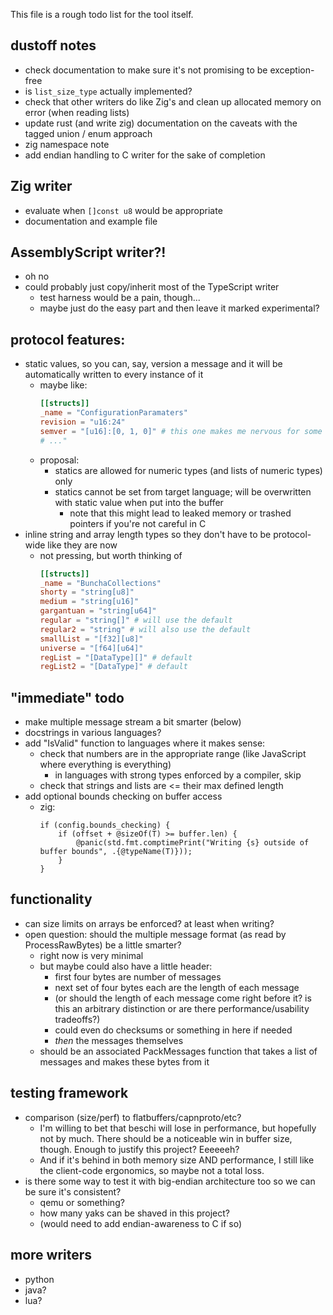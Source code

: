 This file is a rough todo list for the tool itself.

## dustoff notes
- check documentation to make sure it's not promising to be exception-free 
- is `list_size_type` actually implemented?
- check that other writers do like Zig's and clean up allocated memory on error (when reading lists) 
- update rust (and write zig) documentation on the caveats with the tagged union / enum approach
- zig namespace note
- add endian handling to C writer for the sake of completion

## Zig writer 
- evaluate when `[]const u8` would be appropriate
- documentation and example file
  
## AssemblyScript writer?!
- oh no
- could probably just copy/inherit most of the TypeScript writer
  - test harness would be a pain, though...
  - maybe just do the easy part and then leave it marked experimental? 

## protocol features:
- static values, so you can, say, version a message and it will be automatically written to every instance of it
    - maybe like:
        ```toml
        [[structs]]
        _name = "ConfigurationParamaters"
        revision = "u16:24"
        semver = "[u16]:[0, 1, 0]" # this one makes me nervous for some reason
        # ..."
        ```
    - proposal:
        - statics are allowed for numeric types (and lists of numeric types) only
        - statics cannot be set from target language; will be overwritten with static value when put into the buffer
            - note that this might lead to leaked memory or trashed pointers if you're not careful in C
- inline string and array length types so they don't have to be protocol-wide like they are now
    - not pressing, but worth thinking of
        ```toml
        [[structs]]
        _name = "BunchaCollections"
        shorty = "string[u8]"
        medium = "string[u16]"
        gargantuan = "string[u64]"
        regular = "string[]" # will use the default
        regular2 = "string" # will also use the default
        smallList = "[f32][u8]"
        universe = "[f64][u64]"
        regList = "[DataType][]" # default
        regList2 = "[DataType]" # default
        ```

## "immediate" todo
- make multiple message stream a bit smarter (below)
- docstrings in various languages?
- add "IsValid" function to languages where it makes sense:
    - check that numbers are in the appropriate range (like JavaScript where everything is everything)
        - in languages with strong types enforced by a compiler, skip
    - check that strings and lists are <= their max defined length
- add optional bounds checking on buffer access
  - zig: 
    ```zig
    if (config.bounds_checking) {
        if (offset + @sizeOf(T) >= buffer.len) {
            @panic(std.fmt.comptimePrint("Writing {s} outside of buffer bounds", .{@typeName(T)}));
        }
    }
    ```

## functionality
- can size limits on arrays be enforced? at least when writing?
- open question: should the multiple message format (as read by ProcessRawBytes) be a little smarter?
    - right now is very minimal
    - but maybe could also have a little header: 
        - first four bytes are number of messages
        - next set of four bytes each are the length of each message
        - (or should the length of each message come right before it? is this an arbitrary distinction or are there performance/usability tradeoffs?)
        - could even do checksums or something in here if needed
        - *then* the messages themselves
    - should be an associated PackMessages function that takes a list of messages and makes these bytes from it

## testing framework
  - comparison (size/perf) to flatbuffers/capnproto/etc?
      - I'm willing to bet that beschi will lose in performance, but hopefully not by much. There should be a noticeable win in buffer size, though. Enough to justify this project? Eeeeeeh? 
      - And if it's behind in both memory size AND performance, I still like the client-code ergonomics, so maybe not a total loss. 
  - is there some way to test it with big-endian architecture too so we can be sure it's consistent? 
      - qemu or something?
      - how many yaks can be shaved in this project?
      - (would need to add endian-awareness to C if so)

## more writers
* python
* java?
* lua?
